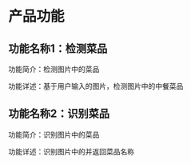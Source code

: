 # 产品功能

## 功能名称1：检测菜品

功能简介：检测图片中的菜品

功能详述：基于用户输入的图片，检测图片中的中餐菜品

## 功能名称2：识别菜品


功能简介：识别图片中的菜品

功能详述：识别图片中的并返回菜品名称



